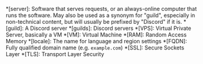 *[server]: Software that serves requests, or an always-online computer that runs the software. May also be used as a synonym for "guild", especially in non-technical content, but will usually be prefixed by "Discord" if it is. 
*[guild]: A Discord server
*[guilds]: Discord servers
*[VPS]: Virtual Private Server, basically a VM
*[VM]: Virtual Machine
*[RAM]: Random Access Memory
*[locale]: The name for language and region settings
*[FQDN]: Fully qualified domain name (e.g. `example.com`)
*[SSL]: Secure Sockets Layer
*[TLS]: Transport Layer Security
